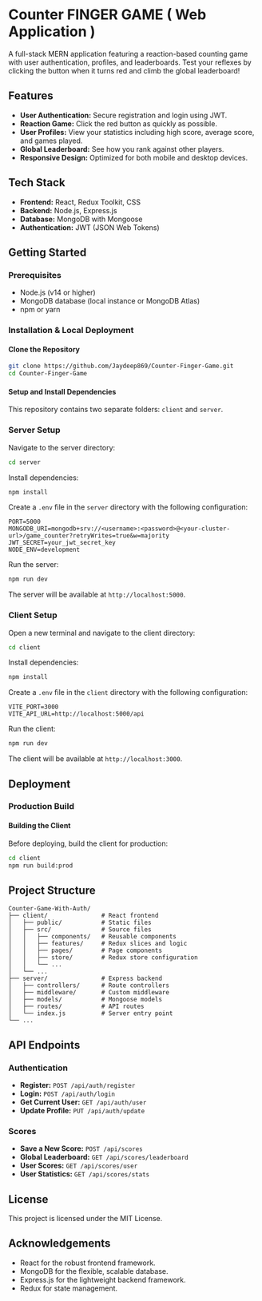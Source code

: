 # &#x20;Counter FINGER GAME ( Web Application )

A full-stack MERN application featuring a reaction-based counting game with user authentication, profiles, and leaderboards. Test your reflexes by clicking the button when it turns red and climb the global leaderboard!

## Features

- **User Authentication:** Secure registration and login using JWT.
- **Reaction Game:** Click the red button as quickly as possible.
- **User Profiles:** View your statistics including high score, average score, and games played.
- **Global Leaderboard:** See how you rank against other players.
- **Responsive Design:** Optimized for both mobile and desktop devices.

## Tech Stack

- **Frontend:** React, Redux Toolkit, CSS
- **Backend:** Node.js, Express.js
- **Database:** MongoDB with Mongoose
- **Authentication:** JWT (JSON Web Tokens)

## Getting Started

### Prerequisites

- Node.js (v14 or higher)
- MongoDB database (local instance or MongoDB Atlas)
- npm or yarn

### Installation & Local Deployment

#### Clone the Repository

```bash
git clone https://github.com/Jaydeep869/Counter-Finger-Game.git
cd Counter-Finger-Game
```

#### Setup and Install Dependencies

This repository contains two separate folders: `client` and `server`.

### Server Setup

Navigate to the server directory:

```bash
cd server
```

Install dependencies:

```bash
npm install
```

Create a `.env` file in the `server` directory with the following configuration:

```env
PORT=5000
MONGODB_URI=mongodb+srv://<username>:<password>@<your-cluster-url>/game_counter?retryWrites=true&w=majority
JWT_SECRET=your_jwt_secret_key
NODE_ENV=development
```

Run the server:

```bash
npm run dev
```

The server will be available at `http://localhost:5000`.

### Client Setup

Open a new terminal and navigate to the client directory:

```bash
cd client
```

Install dependencies:

```bash
npm install
```

Create a `.env` file in the `client` directory with the following configuration:

```env
VITE_PORT=3000
VITE_API_URL=http://localhost:5000/api
```

Run the client:

```bash
npm run dev
```

The client will be available at `http://localhost:3000`.

## Deployment

### Production Build

#### Building the Client

Before deploying, build the client for production:

```bash
cd client
npm run build:prod
```

## Project Structure

```
Counter-Game-With-Auth/
├── client/               # React frontend
│   ├── public/           # Static files
│   ├── src/              # Source files
│   │   ├── components/   # Reusable components
│   │   ├── features/     # Redux slices and logic
│   │   ├── pages/        # Page components
│   │   ├── store/        # Redux store configuration
│   │   └── ...
│   └── ...
├── server/               # Express backend
│   ├── controllers/      # Route controllers
│   ├── middleware/       # Custom middleware
│   ├── models/           # Mongoose models
│   ├── routes/           # API routes
│   └── index.js          # Server entry point
└── ...
```

## API Endpoints

### Authentication

- **Register:** `POST /api/auth/register`
- **Login:** `POST /api/auth/login`
- **Get Current User:** `GET /api/auth/user`
- **Update Profile:** `PUT /api/auth/update`

### Scores

- **Save a New Score:** `POST /api/scores`
- **Global Leaderboard:** `GET /api/scores/leaderboard`
- **User Scores:** `GET /api/scores/user`
- **User Statistics:** `GET /api/scores/stats`

## License

This project is licensed under the MIT License.

## Acknowledgements

- React for the robust frontend framework.
- MongoDB for the flexible, scalable database.
- Express.js for the lightweight backend framework.
- Redux for state management.


